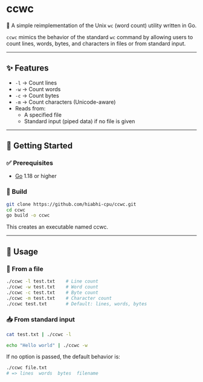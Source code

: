 # ccwc

🧮 A simple reimplementation of the Unix `wc` (word count) utility written in Go.

`ccwc` mimics the behavior of the standard `wc` command by allowing users to count lines, words, bytes, and characters in files or from standard input.

---
## ✨ Features

- `-l` → Count lines
- `-w` → Count words
- `-c` → Count bytes
- `-m` → Count characters (Unicode-aware)
- Reads from:
  - A specified file
  - Standard input (piped data) if no file is given

---
## 🚀 Getting Started

### ✅ Prerequisites

- [Go](https://golang.org/dl/) 1.18 or higher

### 🔧 Build

```bash
git clone https://github.com/hiabhi-cpu/ccwc.git
cd ccwc
go build -o ccwc
```

This creates an executable named ccwc.

---
## 🧪 Usage
### 📁 From a file

```bash
./ccwc -l test.txt    # Line count
./ccwc -w test.txt    # Word count
./ccwc -c test.txt    # Byte count
./ccwc -m test.txt    # Character count
./ccwc test.txt       # Default: lines, words, bytes
```

### 📥 From standard input
```bash
cat test.txt | ./ccwc -l
```

```bash
echo "Hello world" | ./ccwc -w
```

If no option is passed, the default behavior is:

```bash
./ccwc file.txt
# => lines  words  bytes  filename
```